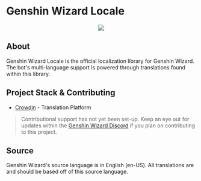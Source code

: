 
#  Genshin Wizard Locale


<div align="center">
    <img src="https://cdn.discordapp.com/attachments/1014919079154425917/1057017613240242326/locale.png" />
</div>


## About

Genshin Wizard Locale is the official localization library for Genshin Wizard. The bot's multi-language support is powered through translations found within this library.

## Project Stack & Contributing

- [Crowdin](https://crowdin.com/project/genshin-wizard) - Translation Platform
> Contributional support has not yet been set-up. Keep an eye out for updates within the [Genshin Wizard Discord](https://discord.gg/genshinwizard) if you plan on contributing to this project.

## Source

Genshin Wizard's source language is in English (en-US). All translations are and should be based off of this source language.